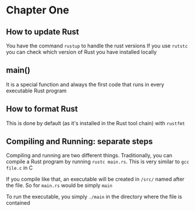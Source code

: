 # Chapter One

## How to update Rust

You have the command `rustup` to handle the rust versions
If you use `rutstc` you can check which version of Rust you have installed locally

## main()

It is a special function and always the first code that runs in every executable Rust program

## How to format Rust

This is done by default (as it's installed in the Rust tool chain) with `rustfmt`

## Compiling and Running: separate steps

Compiling and running are two different things.
Traditionally, you can compile a Rust program by running `rustc main.rs`. This is very similar to `gcc file.c` in C

If you compile like that, an executable will be created in `/src/` named after the file. So for `main.rs` would be simply `main`

To run the executable, you simply `./main` in the directory where the file is contained
